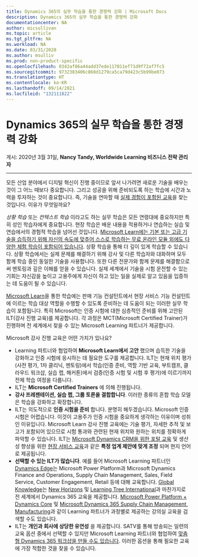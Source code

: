 ```yaml
---
title: Dynamics 365의 실무 학습을 통한 경쟁력 강화 | Microsoft Docs
description: Dynamics 365의 실무 학습을 통한 경쟁력 강화
documentationcenter: NA
author: micsullivan
ms.topic: article
ms.tgt_pltfrm: NA
ms.workload: NA
ms.date: 03/31/2020
ms.author: msulliv
ms.prod: non-product-specific
ms.openlocfilehash: 0342af86a44add37ede117011ef71d9f72af7fc5
ms.sourcegitcommit: 9732383406c868d1279ca5ca79d423c5b99be073
ms.translationtype: HT
ms.contentlocale: ko-KR
ms.lasthandoff: 09/14/2021
ms.locfileid: "132111822"
---
```

# <a name="real-world-learning-in-dynamics-365-gives-you-the-edge-you-need"></a>Dynamics 365의 실무 학습을 통한 경쟁력 강화

게시: 2020년 3월 31일, **Nancy Tandy, Worldwide Learning 비즈니스 전략 관리자**

___

모든 산업 분야에서 디지털 혁신이 진행 중이므로 앞서 나가려면 새로운 기술을 배우는 것이 그 어느 때보다 중요합니다. 그리고 성공을 위해 준비되도록 하는 학습에 시간과 노력을 투자하는 것이 중요합니다. 즉, 기술을 연마할 때 [실제 경험이 포함된 교육](/learn/certifications/posts/skill-up-and-stand-out-with-new-role-based-training-and-certification)을 찾는 것입니다. 이유가 무엇일까요?

*상황 학습* 또는 *컨텍스트 학습* 이라고도 하는 실무 학습은 모든 연령대에 중요하지만 특히 성인 학습자에게 중요합니다. 현장 학습은 배운 내용을 적용하거나 연습하는 실습 및 연습에서의 경험적 학습을 넘어선 것입니다. [Microsoft Learn에는 기본 또는 고급 기술을 습득하기 위해 자신의 속도에 맞추어 스스로 학습하는 무료 온라인 모듈 외에도 다양한 체험 학습이 포함되어 있습니다](/learn/certifications/posts/learn-how-and-when-you-want). 상황 학습을 통해 더 깊이 있게 학습할 수 있습니다. 상황 학습에서는 실제 문제를 해결하기 위해 강사 및 다른 학습자와 대화하며 모두 함께 학습 중인 동일한 기술을 사용합니다. 또한 다른 전문가와 함께 문제를 해결함으로써 멘토링과 깊은 이해를 얻을 수 있습니다. 실제 세계에서 기술을 시험 운전할 수 있는 기회는 자신감을 높이고 고용주에게 자신이 하고 있는 일을 실제로 알고 있음을 입증하는 데 도움이 될 수 있습니다.

[Microsoft Learn](https://docs.microsoft.com/learn/browse/?products=dynamics&resource_type=learning%20path?WT.mc_id=Blog8__Paths-Blog-wwl)을 통한 학습에는 판매 기능 컨설턴트에서 현장 서비스 기능 컨설턴트에 이르는 학습 대상 역할을 수행할 수 있도록 준비하는 데 도움이 되는 이러한 실무 학습이 포함됩니다. 특히 Microsoft는 인증 시험에 대한 심층적인 준비를 위해 고안된 ILT(강사 진행 교육)를 제공합니다. 각 과정은 MCT(Microsoft Certified Trainer)가 진행하며 전 세계에서 찾을 수 있는 Microsoft Learning 파트너가 제공합니다.

Microsoft 강사 진행 교육은 어떤 가치가 있나요?

- Learning 파트너와 협업하여 **Microsoft Learn에서 고안** 했으며 습득한 기술을 강화하고 인증 시험에 응시하는 데 필요한 도구를 제공합니다. ILT는 현재 위치 평가(사전 평가, 1차 클리닉, 멘토링)에서 학습(인증 준비, 역할 기반 교육, 부트캠프, 클라우드 워크샵, 실습 랩, 해커톤)에서 검증(인증 시험 및 시험 후 평가)에 이르기까지 전체 학습 여정을 다룹니다.
- ILT는 **Microsoft Certified Trainers** 에 의해 진행됩니다.
- **강사 프레젠테이션, 실습 랩, 그룹 토론을 결합합니다**. 이러한 종류의 혼합 학습 모델은 학습을 강화하고 확장합니다.
- ILT는 의도적으로 **인증 시험을 준비** 합니다. 분명히 해두겠습니다. Microsoft 인증 시험은 어렵습니다. 이것이 고용주가 인증 시험을 중요하게 생각하는 이유이며 성취인 이유입니다. Microsoft Learn 강사 진행 교육에는 기술 평가, 자세한 추적 및 보고가 포함되어 있으므로 시험 통과와 관련된 현재 위치와 원하는 위치를 정확하게 파악할 수 있습니다. ILT는 [Microsoft Dynamics CRM을 위한 포털 교육](https://www.dynamicsedge.com/dynamics-365-training?ref=home) 및 생산성 향상을 위한 [현장 서비스 교육](https://www.dynamicsedge.com/crs/24000?ref=v27_2)과 같은 **특정 업계 제안에 맞게 조정** 되며 현지 언어로 제공됩니다.
- **선택할 수 있는 ILT가 많습니다**. 예를 들어 Microsoft Learning 파트너인 [Dynamics Edge](https://www.dynamicsedge.com/)는 Microsoft Power Platform과 Microsoft Dynamics Finance and Operations, Supply Chain Management, Sales, Field Service, Customer Engagement, Retail 등에 대해 교육합니다. [Global Knowledge](https://www.globalknowledge.com/us-en/brands/microsoft/dynamics-365-training/)는 [New Horizons](https://www.newhorizons.com/courses-and-certifications/microsoft-technical/dynamics-crm) 및 [Learning Tree International](https://www.learningtree.com/search-results/?q=Dynamics%20365)과 마찬가지로 전 세계에서 Dynamics 365 교육을 제공합니다. [Microsoft Power Platform + Dynamics Core](http://https/https:/www.microsoft.com/learning/course.aspx?cid=MB-200T00?WT.mc_id=BAblog8__Dyanmics-Blog-wwl) 및 [Microsoft Dynamics 365 Supply Chain Management, Manufacturing](https://www.microsoft.com/learning/course.aspx?cid=MB-320T00?WT.mc_id=BAblog8__Dyanmics-Blog-wwl)과 같이 Learning 파트너가 과정별로 제공하는 강의실 교육을 검색할 수도 있습니다.
- ILT는 **개인과 회사에 상당한 유연성** 을 제공합니다. SATV를 통해 방송되는 일련의 교육 옵션 중에서 선택할 수 있지만 Microsoft Learning 파트너와 협업하여 [맞춤형 Dynamics 365 워크샵을 만들 수도 있습니다](https://www.dynamicsedge.com/dynamics-365-training?ref=home). 이러한 옵션을 통해 필요한 교육에 가장 적합한 것을 찾을 수 있습니다.
